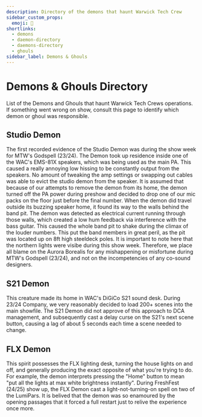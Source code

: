 ```yaml
---
description: Directory of the demons that haunt Warwick Tech Crew
sidebar_custom_props:
  emoji: 👻
shortlinks:
  - demons
  - daemon-directory
  - daemons-directory
  - ghouls
sidebar_label: Demons & Ghouls
---
```


# Demons & Ghouls Directory

List of the Demons and Ghouls that haunt Warwick Tech Crews operations. If something went wrong on show, consult this
page to identify which demon or ghoul was responsible.

## Studio Demon

The first recorded evidence of the Studio Demon was during the show week for MTW's Godspell (23/24). The Demon took up
residence inside one of the WAC's EMS-81X speakers, which was being used as the main PA. This caused a really annoying
low hissing to be constantly output from the speakers. No amount of tweaking the amp settings or swapping out cables was
able to evict the studio demon from the speaker. It is assumed that because of our attempts to remove the demon from its
home, the demon turned off the PA power during preshow and decided to drop one of our mic packs on the floor just before
the final number. When the demon did travel outside its buzzing speaker home, it found its way to the walls behind the
band pit. The demon was detected as electrical current running through those walls, which created a low hum feedback via
interference with the bass guitar. This caused the whole band pit to shake during the climax of the louder numbers. This
put the band members in great peril, as the pit was located up on 8ft high steeldeck poles. It is important to note here
that the northern lights were visibe during this show week. Therefore, we place all blame on the Aurora Borealis for any
mishappening or misfortune during MTW's Godspell (23/24), and not on the incompetencies of any co-sound designers.

## S21 Demon

This creature made its home in WAC's DiGiCo S21 sound desk. During 23/24 Company, we very reasonably decided to load
200+ scenes into the main showfile. The S21 Demon did not approve of this approach to DCA management, and subsequently
cast a delay curse on the S21's next scene button, causing a lag of about 5 seconds each time a scene needed to change.

## FLX Demon

This spirit possesses the FLX lighting desk, turning the house lights on and off, and generally producing the exact
opposite of what you're trying to do. For example, the demon interprets pressing the "Home" button to mean "put all the
lights at max white brightness instantly".
During FreshFest (24/25) show up, the FLX Demon cast a light-not-turning-on spell on two of the LumiPars. It is belived 
that the demon was so enamoured by the opening passages that it forced a full restart just to relive the experience once more.
